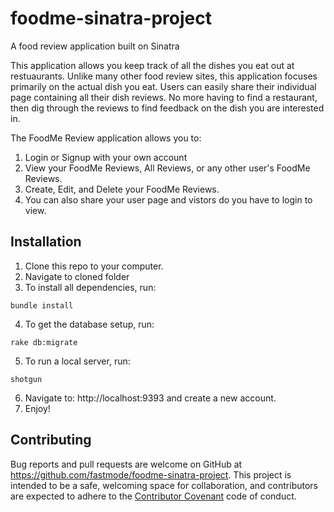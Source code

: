# foodme-sinatra-project
A food review application built on Sinatra

This application allows you keep track of all the dishes you eat out at restuaurants.  Unlike many other food review sites, this application focuses primarily on the actual dish you eat.  Users can easily share their individual page containing all their dish reviews.  No more having to find a restaurant, then dig through the reviews to find feedback on the dish you are interested in. 

The FoodMe Review application allows you to:
1. Login or Signup with your own account
2. View your FoodMe Reviews, All Reviews, or any other user's FoodMe Reviews.
3. Create, Edit, and Delete your FoodMe Reviews.
4. You can also share your user page and vistors do you have to login to view.

## Installation

1. Clone this repo to your computer.
2. Navigate to cloned folder
3. To install all dependencies, run:
```
bundle install
```
4. To get the database setup, run:
```
rake db:migrate
```
5. To run a local server, run:
```
shotgun
```
6. Navigate to: http://localhost:9393 and create a new account.  
7. Enjoy!

## Contributing
Bug reports and pull requests are welcome on GitHub at https://github.com/fastmode/foodme-sinatra-project. This project is intended to be a safe, welcoming space for collaboration, and contributors are expected to adhere to the [Contributor Covenant](http://contributor-covenant.org/version/1/0/0/) code of conduct.


